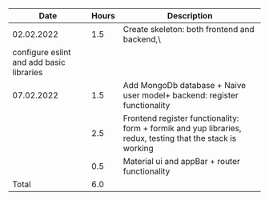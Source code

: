 |Date| Hours | Description|
|---|----|----------|
|02.02.2022|1.5|Create skeleton: both frontend and backend,\\ 
                configure eslint and add basic libraries|
|07.02.2022|1.5|Add MongoDb database + Naive user model+ backend: register functionality|
||2.5|Frontend register functionality: form + formik and yup libraries, redux, testing that the stack is working|
||0.5|Material ui and appBar + router functionality|
|Total |6.0||